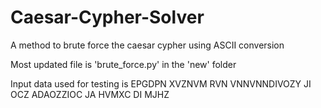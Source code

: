 # Caesar-Cypher-Solver
A method to brute force the caesar cypher using ASCII conversion

Most updated file is 'brute_force.py' in the 'new' folder

Input data used for testing is EPGDPN XVZNVM RVN VNNVNNDIVOZY JI OCZ ADAOZZIOC JA HVMXC DI MJHZ